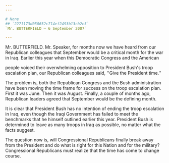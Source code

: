 ```yaml
---
---

# None
## `2271173d050652c714ef2493b13cb2e5`
`Mr. BUTTERFIELD — 6 September 2007`

---
```



Mr. BUTTERFIELD. Mr. Speaker, for months now we have heard from our 
Republican colleagues that September would be a critical month for the 
war in Iraq. Earlier this year when this Democratic Congress and the 
American


people voiced their overwhelming opposition to President Bush's troop 
escalation plan, our Republican colleagues said, ''Give the President 
time.''

The problem is, both the Republican Congress and the Bush 
administration have been moving the time frame for success on the troop 
escalation plan. First it was June. Then it was August. Finally, a 
couple of months ago, Republican leaders agreed that September would be 
the defining month.

It is clear that President Bush has no intention of ending the troop 
escalation in Iraq, even though the Iraqi Government has failed to meet 
the benchmarks that he himself outlined earlier this year. President 
Bush is determined to leave as many troops in Iraq as possible, no 
matter what the facts suggest.

The question now is, will Congressional Republicans finally break 
away from the President and do what is right for this Nation and for 
the military? Congressional Republicans must realize that the time has 
come to change course.
